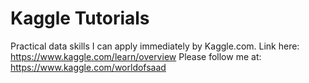 # Kaggle Tutorials
 Practical data skills I can apply immediately by Kaggle.com.
 Link here: https://www.kaggle.com/learn/overview
 Please follow me at: https://www.kaggle.com/worldofsaad
 
 
 
